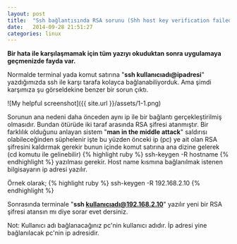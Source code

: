 ```yaml
---
layout: post
title:  "Ssh bağlantısında RSA sorunu (Shh host key verification failed)"
date:   2014-09-28 21:51:27
categories: linux
---
```

<b>Bir hata ile karşılaşmamak için tüm yazıyı okuduktan sonra uygulamaya geçmenizde fayda var.</b>

Normalde terminal yada komut satırına "<b>ssh kullanıcıadı@ipadresi</b>" yazdığımızda ssh ile karşı tarafa kolayca bağlanabiliyorduk. Ama şimdi karşımıza şu görseldekine benzer bir sorun çıktı.

![My helpful screenshot]({{ site.url }}/assets/1-1.png)

Sorunun ana nedeni daha önceden aynı ip ile bir bağlantı gerçekleştirilmiş olmasıdır. Bundan ötürüde iki taraf arasında RSA şifresi atanmıştır. Bir farklılık olduğunu anlayan sistem "<b>man in the middle attack</b>" saldırısı olabileceğinden süphelenir işte bu yüzden önceki ip (pc) ye ait olan RSA şifresini kaldırmak gerekir bunun içinde komut satırına ana dizine gelerek (cd komutu ile gelinebilir)
{% highlight ruby %}
ssh-keygen -R hostname
{% endhighlight %}
yazılması gerekir. Host name kısmına bağlanılmak istenen bilgisayarın ip adresi yazılır.

Örnek olarak;
{% highlight ruby %}
ssh-keygen -R 192.168.2.10
{% endhighlight %}

Sonrasında terminale "<b>ssh kullanıcıadı@192.168.2.10</b>" yazılır yeni bir RSA şifresi atansın mı diye sorar evet dersiniz.

Not: Kullanıcı adı bağlanacağınız pc'nin kullanıcı adıdır. İp adresi yine bağlanılacak pc'nin ip adresidir.

[jekyll]:      http://jekyllrb.com
[jekyll-gh]:   https://github.com/jekyll/jekyll
[jekyll-help]: https://github.com/jekyll/jekyll-help
